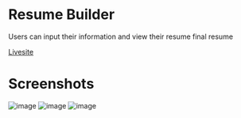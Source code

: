 # Resume Builder
Users can input their information and view their resume final resume

[Livesite](https://master--pauleenacvapp.netlify.app)

# Screenshots
![image](https://github.com/pauleenaphan/cv-app/assets/77126730/52465a1c-7dd6-4113-96ad-02392cc18047)
![image](https://github.com/pauleenaphan/cv-app/assets/77126730/c7cb2315-b7b7-4a6d-b006-366058ed5663)
![image](https://github.com/pauleenaphan/cv-app/assets/77126730/4bf28970-7259-4e29-8f22-17ae3963286a)
